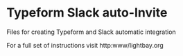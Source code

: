 # Typeform Slack auto-Invite
Files for creating Typeform and Slack automatic integration

For a full set of instructions visit http:www/lightbay.org
